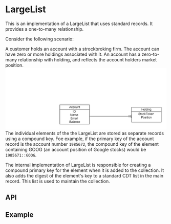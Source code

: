 # LargeList

This is an implementation of a LargeList that uses standard records. It provides a one-to-many relationship. 

Consider the following scenario:

A customer holds an account with a strockbroking firm. The account can have zero or more holdings associated with it. An account has a zero-to-many relationship with holding, and reflects the account holders market position.
![One to many](OneToMany.png)
The individual elements of the the LargeList are stored as separate records using a compound key. Foe example, if the primary key of the account record is the account number `1985672`, the compound key of the element containing GOOG (an account position of Google stocks) would be `1985671::GOOG`.

The internal implementation of LargeList is responsible for creating a compound primary key for the element when it is added to the collection. It also adds the digest of the element's key to a standard CDT list in the main record. This list is used to maintain the collection.

## API


## Example
